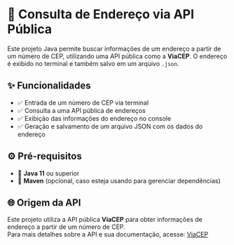 # 📍 Consulta de Endereço via API Pública  

Este projeto Java permite buscar informações de um endereço a partir de um número de CEP, utilizando uma API pública como a **ViaCEP**. O endereço é exibido no terminal e também salvo em um arquivo `.json`.  

## ✨ Funcionalidades  

- ✅ Entrada de um número de CEP via terminal  
- ✅ Consulta a uma API pública de endereços  
- ✅ Exibição das informações do endereço no console  
- ✅ Geração e salvamento de um arquivo JSON com os dados do endereço  

## ⚙️ Pré-requisitos  

- 🔹 **Java 11** ou superior  
- 🔹 **Maven** (opcional, caso esteja usando para gerenciar dependências)  

## 🌐 Origem da API  

Este projeto utiliza a API pública **ViaCEP** para obter informações de endereço a partir de um número de CEP.  
Para mais detalhes sobre a API e sua documentação, acesse: [ViaCEP](https://viacep.com.br/)
